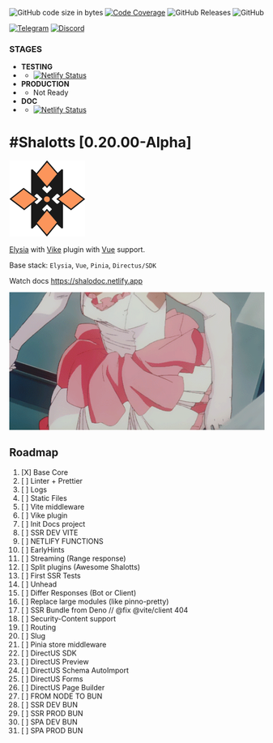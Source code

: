 
![GitHub code size in bytes](https://img.shields.io/github/languages/code-size/shalotts/shalotts)
[![Code Coverage](https://img.shields.io/codecov/c/github/shalotts/shalotts)](https://codecov.io/github/username/repo)
![GitHub Releases](https://img.shields.io/github/downloads/shalotts/shalotts/version/total)
![GitHub](https://img.shields.io/github/license/shalotts/shalotts)

[![Telegram](https://badgen.net/badge/icon/telegram?icon=telegram&label)](https://t.me/francyfox)
[![Discord](https://img.shields.io/discord/server_id)](https://discord.gg/3fr58Fx6)

### STAGES
- **TESTING**
- - [![Netlify Status](https://api.netlify.com/api/v1/badges/c7c2ffb5-7ea6-4047-80db-f5838f9c8b41/deploy-status)](https://app.netlify.com/sites/test-shalotts/deploys)
- **PRODUCTION**
- - Not Ready
- **DOC**
- - [![Netlify Status](https://api.netlify.com/api/v1/badges/0c200c59-83c4-4fe9-9c37-8803e265f186/deploy-status)](https://app.netlify.com/sites/shalodoc/deploys)

# #Shalotts [0.20.00-Alpha]

<img width="150" height="150" src="doc/img/shalotts.png" alt="logo">

[Elysia](https://elysiajs.com) with [Vike](https://vike.dev) plugin with [Vue](https://vuejs.org) support.

Base stack: `Elysia`, `Vue`, `Pinia`, `Directus/SDK`

Watch docs https://shalodoc.netlify.app

![lady_shalott](./doc/img/40f68cc0cad0810a1d57b56a1cd3c4c2.gif)

## Roadmap

1. [X] Base Core
2. [ ] Linter + Prettier
3. [ ] Logs
4. [ ] Static Files
5. [ ] Vite middleware
6. [ ] Vike plugin
7. [ ] Init Docs project
8. [ ] SSR DEV VITE
9. [ ] NETLIFY FUNCTIONS
10. [ ] EarlyHints
11. [ ] Streaming (Range response)
12. [ ] Split plugins (Awesome Shalotts)
13. [ ] First SSR Tests
14. [ ] Unhead
15. [ ] Differ Responses (Bot or Client)
16. [ ] Replace large modules (like pinno-pretty)
16. [ ] SSR Bundle from Deno // @fix @vite/client 404
17. [ ] Security-Content support
18. [ ] Routing
19. [ ] Slug
20. [ ] Pinia store middleware
21. [ ] DirectUS SDK
22. [ ] DirectUS Preview
23. [ ] DirectUS Schema AutoImport
24. [ ] DirectUS Forms
25. [ ] DirectUS Page Builder
26. [ ] FROM NODE TO BUN
27. [ ] SSR DEV BUN
28. [ ] SSR PROD BUN
29. [ ] SPA DEV BUN
30. [ ] SPA PROD BUN

